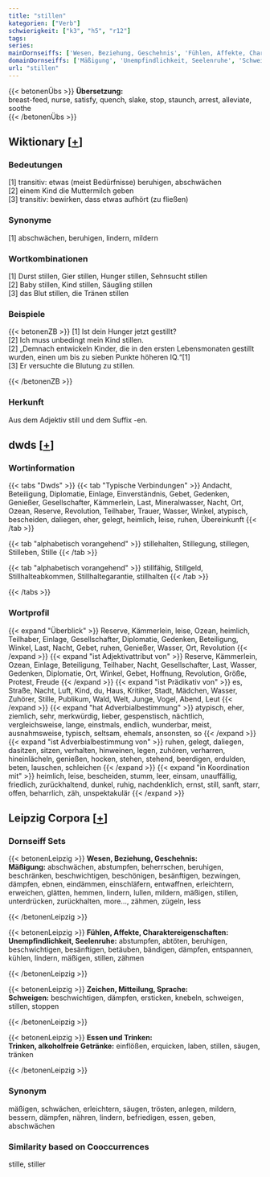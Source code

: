 ```yaml
---
title: "stillen"
kategorien: ["Verb"]
schwierigkeit: ["k3", "h5", "r12"]
tags:
series:
mainDornseiffs: ['Wesen, Beziehung, Geschehnis', 'Fühlen, Affekte, Charaktereigenschaften', 'Zeichen, Mitteilung, Sprache', 'Essen und Trinken']
domainDornseiffs: ['Mäßigung', 'Unempfindlichkeit, Seelenruhe', 'Schweigen', 'Trinken, alkoholfreie Getränke']
url: "stillen"
---
```


{{< betonenÜbs >}}
**Übersetzung:**  
breast-feed, nurse, satisfy, quench, slake, stop, staunch, arrest, alleviate, soothe  
{{< /betonenÜbs >}}

## Wiktionary [[+](https://de.wiktionary.org/wiki/stillen)]

### Bedeutungen
[1] transitiv: etwas (meist Bedürfnisse) beruhigen, abschwächen  
[2] einem Kind die Muttermilch geben  
[3] transitiv: bewirken, dass etwas aufhört (zu fließen)  

### Synonyme
[1] abschwächen, beruhigen, lindern, mildern  

### Wortkombinationen
[1] Durst stillen, Gier stillen, Hunger stillen, Sehnsucht stillen  
[2] Baby stillen, Kind stillen, Säugling stillen  
[3] das Blut stillen, die Tränen stillen  

### Beispiele
{{< betonenZB >}}
[1] Ist dein Hunger jetzt gestillt?  
[2] Ich muss unbedingt mein Kind stillen.  
[2] „Demnach entwickeln Kinder, die in den ersten Lebensmonaten gestillt wurden, einen um bis zu sieben Punkte höheren IQ.“[1]  
[3] Er versuchte die Blutung zu stillen.  

{{< /betonenZB >}}
### Herkunft
Aus dem Adjektiv still und dem Suffix -en.  



## dwds [[+](https://www.dwds.de/wb/stillen)]

### Wortinformation
{{< tabs "Dwds" >}}
{{< tab "Typische Verbindungen" >}}
Andacht, Beteiligung, Diplomatie, Einlage, Einverständnis, Gebet, Gedenken, Genießer, Gesellschafter, Kämmerlein, Last, Mineralwasser, Nacht, Ort, Ozean, Reserve, Revolution, Teilhaber, Trauer, Wasser, Winkel, atypisch, bescheiden, daliegen, eher, gelegt, heimlich, leise, ruhen, Übereinkunft
{{< /tab >}}

{{< tab "alphabetisch vorangehend" >}}
stillehalten, Stillegung, stillegen, Stilleben, Stille
{{< /tab >}}

{{< tab "alphabetisch vorangehend" >}}
stillfähig, Stillgeld, Stillhalteabkommen, Stillhaltegarantie, stillhalten
{{< /tab >}}

{{< /tabs >}}

### Wortprofil
{{< expand "Überblick" >}} Reserve, Kämmerlein, leise, Ozean, heimlich, Teilhaber, Einlage, Gesellschafter, Diplomatie, Gedenken, Beteiligung, Winkel, Last, Nacht, Gebet, ruhen, Genießer, Wasser, Ort, Revolution {{< /expand >}}
{{< expand "ist Adjektivattribut von" >}} Reserve, Kämmerlein, Ozean, Einlage, Beteiligung, Teilhaber, Nacht, Gesellschafter, Last, Wasser, Gedenken, Diplomatie, Ort, Winkel, Gebet, Hoffnung, Revolution, Größe, Protest, Freude {{< /expand >}}
{{< expand "ist Prädikativ von" >}} es, Straße, Nacht, Luft, Kind, du, Haus, Kritiker, Stadt, Mädchen, Wasser, Zuhörer, Stille, Publikum, Wald, Welt, Junge, Vogel, Abend, Leut {{< /expand >}}
{{< expand "hat Adverbialbestimmung" >}} atypisch, eher, ziemlich, sehr, merkwürdig, lieber, gespenstisch, nächtlich, vergleichsweise, lange, einstmals, endlich, wunderbar, meist, ausnahmsweise, typisch, seltsam, ehemals, ansonsten, so {{< /expand >}}
{{< expand "ist Adverbialbestimmung von" >}} ruhen, gelegt, daliegen, dasitzen, sitzen, verhalten, hinweinen, legen, zuhören, verharren, hineinlächeln, genießen, hocken, stehen, stehend, beerdigen, erdulden, beten, lauschen, schleichen {{< /expand >}}
{{< expand "in Koordination mit" >}} heimlich, leise, bescheiden, stumm, leer, einsam, unauffällig, friedlich, zurückhaltend, dunkel, ruhig, nachdenklich, ernst, still, sanft, starr, offen, beharrlich, zäh, unspektakulär {{< /expand >}}

## Leipzig Corpora [[+](https://corpora.uni-leipzig.de/en/res?word=stillen&corpusId=deu_newscrawl-public_2018)]

### Dornseiff Sets
{{< betonenLeipzig >}}
**Wesen, Beziehung, Geschehnis:**  
**Mäßigung:** abschwächen, abstumpfen, beherrschen, beruhigen, beschränken, beschwichtigen, beschönigen, besänftigen, bezwingen, dämpfen, ebnen, eindämmen, einschläfern, entwaffnen, erleichtern, erweichen, glätten, hemmen, lindern, lullen, mildern, mäßigen, stillen, unterdrücken, zurückhalten, more..., zähmen, zügeln, less  

{{< /betonenLeipzig >}}


{{< betonenLeipzig >}}
**Fühlen, Affekte, Charaktereigenschaften:**  
**Unempfindlichkeit, Seelenruhe:** abstumpfen, abtöten, beruhigen, beschwichtigen, besänftigen, betäuben, bändigen, dämpfen, entspannen, kühlen, lindern, mäßigen, stillen, zähmen  

{{< /betonenLeipzig >}}


{{< betonenLeipzig >}}
**Zeichen, Mitteilung, Sprache:**  
**Schweigen:** beschwichtigen, dämpfen, ersticken, knebeln, schweigen, stillen, stoppen  

{{< /betonenLeipzig >}}


{{< betonenLeipzig >}}
**Essen und Trinken:**  
**Trinken, alkoholfreie Getränke:** einflößen, erquicken, laben, stillen, säugen, tränken  

{{< /betonenLeipzig >}}

### Synonym
mäßigen, schwächen, erleichtern, säugen, trösten, anlegen, mildern, bessern, dämpfen, nähren, lindern, befriedigen, essen, geben, abschwächen


### Similarity based on Cooccurrences
stille, stiller

